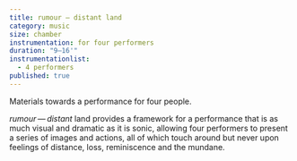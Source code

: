```yaml
---
title: rumour — distant land
category: music
size: chamber
instrumentation: for four performers
duration: "9–16'"
instrumentationlist: 
  - 4 performers
published: true
---
```


Materials towards a performance for four people.

*rumour — distant* land provides a framework for a performance that is as much visual and dramatic as it is sonic, allowing four performers to present a series of images and actions, all of which touch around but never upon feelings of distance, loss, reminiscence and the mundane.
